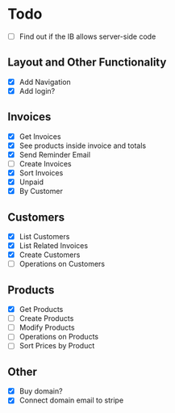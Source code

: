 # Todo

- [ ] Find out if the IB allows server-side code

## Layout and Other Functionality

- [x] Add Navigation
- [x] Add login?

## Invoices

- [x] Get Invoices
- [x] See products inside invoice and totals
- [x] Send Reminder Email
- [ ] Create Invoices
- [x] Sort Invoices
- [x] Unpaid
- [x] By Customer

## Customers

- [x] List Customers
- [x] List Related Invoices
- [x] Create Customers
- [ ] Operations on Customers

## Products

- [x] Get Products
- [ ] Create Products
- [ ] Modify Products
- [ ] Operations on Products
- [ ] Sort Prices by Product

## Other

- [x] Buy domain?
- [x] Connect domain email to stripe
